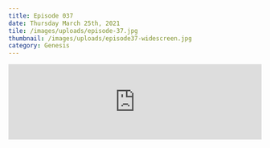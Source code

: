 ```yaml
---
title: Episode 037
date: Thursday March 25th, 2021
tile: /images/uploads/episode-37.jpg
thumbnail: /images/uploads/episode37-widescreen.jpg
category: Genesis
---
```

<iframe title="0037 - The tower of Babel" allowtransparency="true" height="150" width="100%" style="border: none; min-width: min(100%, 430px);" scrolling="no" data-name="pb-iframe-player" src="https://www.podbean.com/player-v2/?i=pw8qs-fede45-pb&from=pb6admin&download=1&share=1&download=1&rtl=0&fonts=Arial&skin=1&btn-skin=7"></iframe>